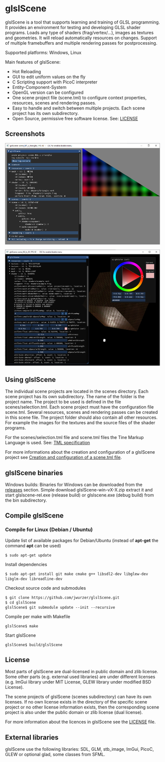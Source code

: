 glslScene
=========

glslScene is a tool that supports learning and training of GLSL programming. It provides an environment for testing and developing GLSL shader programs. Loads any type of shaders (frag/vertex/…), images as textures and geometries. It will reload automatically resources on changes. Support of multiple framebuffers and  multiple rendering passes for postprocessing.

Supported platforms: Windows, Linux

Main features of glslScene:
 * Hot Reloading
 * GUI to edit uniform values on the fly
 * C Scripting support with PicoC interpreter
 * Entity-Component-System
 * OpenGL version can be configured
 * One scene project file (scene.tml) to configure context properties, resources, scenes and rendering passes.
 * Easy to handle and switch between multiple projects. Each scene project has its own subdirectory.
 * Open Source, permissive free software license. See: [LICENSE](LICENSE)

Screenshots
-----------

![Screenshot from the example scene_001_c_triangles](doc/screenshot-01.png?raw=true)

![Screenshot from the example scene_002_b_3D](doc/screenshot-02.png?raw=true)

Using glslScene
---------------
The individual scene projects are located in the scenes directory. Each scene project has its own subdirectory. The name of the folder is the project name. The project to be used is defined in the file scenes/selection.tml. Each scene project must have the configuration file scene.tml. Several resources, scenes and rendering passes can be created in this scene file. The project folder should also contain all other resources. For example the images for the textures and the source files of the shader programs.

For the scenes/selection.tml file and scene.tml files the Tine Markup Language is used. See: [TML specification](doc/tml-specification.md)

For more informations about the creation and configuration of a glslScene project see [Creation and configuration of a scene.tml file](doc/scene-config.md).

glslScene binaries
------------------
Windows builds: Binaries for Windows can be downloaded from the [releases](https://github.com/jwurzer/glslScene/releases) section. Simple download glslScene-win-vX-X.zip extract it and start glslscene-rel.exe (release build) or glslscene.exe (debug build) from the bin subdirectory.

Compile glslScene
-----------------

### Compile for Linux (Debian / Ubuntu)

Update list of available packages for Debian/Ubuntu (instead of **apt-get** the command **apt** can be used)

	$ sudo apt-get update

Install dependencies

	$ sudo apt-get install git make cmake g++ libsdl2-dev libglew-dev libglm-dev libreadline-dev

Checkout source code and submodules

	$ git clone https://github.com/jwurzer/glslScene.git
	$ cd glslScene
	glslScene$ git submodule update --init --recursive

Compile per make with Makefile

	glslScene$ make

Start glslScene

	glslScene$ build/glslScene


License
-------
Most parts of glslScene are dual-licensed in public domain and zlib license. Some other parts (e.g. external used libraries) are under different licenses (e.g. ImGui library under MIT License, GLEW library under modified BSD License).

The scene projects of glslScene (scenes subdirectory) can have its own licenses.
If no own license exists in the directory of the specific scene project or
no other license information exists, then the corresponding scene project is also
under the public domain or zlib license (dual license).

For more information about the licences in glslScene see the [LICENSE](LICENSE) file.

External libraries
------------------
glslScene use the following libraries: SDL, GLM, stb_image, ImGui, PicoC, GLEW or optional glad, some classes from SFML.
